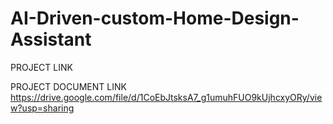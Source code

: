 # AI-Driven-custom-Home-Design-Assistant

PROJECT LINK



PROJECT DOCUMENT LINK
   https://drive.google.com/file/d/1CoEbJtsksA7_g1umuhFUO9kUjhcxyORy/view?usp=sharing
